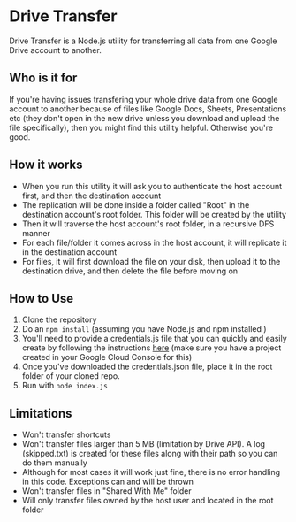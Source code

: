 # Drive Transfer

Drive Transfer is a Node.js utility for transferring all data from one Google Drive account to another.

## Who is it for

If you're having issues transfering your whole drive data from one Google account to another because of files like Google Docs, Sheets, Presentations etc (they don't open in the new drive unless you download and upload the file specifically), then you might find this utility helpful. Otherwise you're good.

## How it works

- When you run this utility it will ask you to authenticate the host account first, and then the destination account
- The replication will be done inside a folder called "Root" in the destination account's root folder. This folder will be created by the utility
- Then it will traverse the host account's root folder, in a recursive DFS manner
- For each file/folder it comes across in the host account, it will replicate it in the destination account
- For files, it will first download the file on your disk, then upload it to the destination drive, and then delete the file before moving on

## How to Use

1. Clone the repository
2. Do an `npm install` (assuming you have Node.js and npm installed
)
3. You'll need to provide a credentials.js file that you can quickly and easily create by following the instructions [here](https://developers.google.com/drive/api/quickstart/nodejs#authorize_credentials_for_a_desktop_application) (make sure you have a project created in your Google Cloud Console for this)
4. Once you've downloaded the credentials.json file, place it in the root folder of your cloned repo.
5. Run with `node index.js`

## Limitations

- Won't transfer shortcuts
- Won't transfer files larger than 5 MB (limitation by Drive API). A log (skipped.txt) is created for these files along with their path so you can do them manually
- Although for most cases it will work just fine, there is no error handling in this code. Exceptions can and will be thrown
- Won't transfer files in "Shared With Me" folder
- Will only transfer files owned by the host user and located in the root folder
